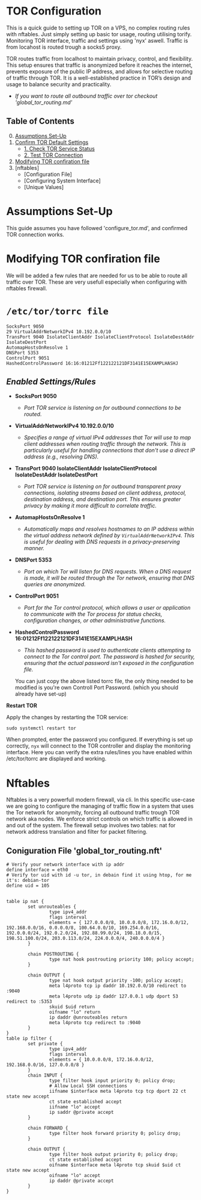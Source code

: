 # TOR Configuration
This is a quick guide to setting up TOR on a VPS, no complex routing rules with nftables. Just simply setting up basic tor usage, routing utilising torify. Monitoring TOR interface, traffic and settings using 'nyx' aswell.
Traffic is from locahost is routed trough a socks5 proxy. 

TOR routes traffic from localhost to maintain privacy, control, and flexibility. This setup ensures that traffic is anonymized before it reaches the internet, prevents exposure of the public IP address, and allows for selective routing of traffic through TOR. It is a well-established practice in TOR’s design and usage to balance security and practicality.

- *If you want to route all outbound traffic over tor checkout 'global_tor_routing.md'*



## Table of Contents

0. [Assumptions Set-Up](#Aassumptions-set-up)
2. [Confirm TOR Default Settings](#confirm-tor-default-settings)
    - [1. Check TOR Service Status](#check-tor-service-status)
    - [2. Test TOR Connection](#test-tor-connection)
3. [Modifying TOR confiration file](#modifying-tor-configuration-file)
4. [nftables]
    - [Configuration File]
    - [Configuring System Interface]
    - [Unique Values]
    
# Assumptions Set-Up
This guide assumes you have followed 'configure_tor.md', and confirmed TOR connection works.



# Modifying TOR confiration file
We will be added a few rules that are needed for us to be able to route all traffic over 
TOR. These are very usefull especially when configuring with nftables firewall.

# `/etc/tor/torrc file`
```
SocksPort 9050
29 VirtualAddrNetworkIPv4 10.192.0.0/10
TransPort 9040 IsolateClientAddr IsolateClientProtocol IsolateDestAddr IsolateDestPort
AutomapHostsOnResolve 1
DNSPort 5353
ControlPort 9051
HashedControlPassword 16:16:01212Ff122122121DF3141E15EXAMPLHASHJ

```

## *Enabled Settings/Rules*

- **SocksPort 9050**
  - *Port TOR service is listening on for outbound connections to be routed.*

- **VirtualAddrNetworkIPv4 10.192.0.0/10**
  - *Specifies a range of virtual IPv4 addresses that Tor will use to map client addresses when routing traffic through the network. This is particularly useful for handling connections that don't use a direct IP address (e.g., resolving DNS).*

- **TransPort 9040 IsolateClientAddr IsolateClientProtocol IsolateDestAddr IsolateDestPort**
  - *Port TOR service is listening on for outbound transparent proxy connections, isolating streams based on client address, protocol, destination address, and destination port. This ensures greater privacy by making it more difficult to correlate traffic.*
  
- **AutomapHostsOnResolve 1**
  - *Automatically maps and resolves hostnames to an IP address within the virtual address network defined by `VirtualAddrNetworkIPv4`. This is useful for dealing with DNS requests in a privacy-preserving manner.*

- **DNSPort 5353**
  - *Port on which Tor will listen for DNS requests. When a DNS request is made, it will be routed through the Tor network, ensuring that DNS queries are anonymized.*

- **ControlPort 9051**
  - *Port for the Tor control protocol, which allows a user or application to communicate with the Tor process for status checks, configuration changes, or other administrative functions.*

- **HashedControlPassword 16:01212Ff122122121DF3141E15EXAMPLHASH**
  - *This hashed password is used to authenticate clients attempting to connect to the Tor control port. The password is hashed for security, ensuring that the actual password isn't exposed in the configuration file.*

  You can just copy the above listed torrc file, the only thing needed to be modified is you're own Controll Port Password. (which you should already have set-up)

 **Restart TOR**

   Apply the changes by restarting the TOR service:

   ```
   sudo systemctl restart tor
   ```

   When prompted, enter the password you configured. If everything is set up correctly, `nyx` will connect to the TOR controller and display the monitoring interface. Here you can verify the extra rules/lines you have enabled within /etc/tor/torrc are     displayed and working. 



# Nftables
Nftables is a very powerfull modern firewall, via cli. In this specific use-case we are going to configure the managing of traffic flow in a system that uses the Tor network for anonymity, forcing all outbound traffic trough TOR network aka nodes. We enforce strict controls on which traffic is allowed in and out of the system. The firewall setup involves two tables: nat for network address translation and filter for packet filtering.


## Coniguration File 'global_tor_routing.nft'
```
# Verify your network interface with ip addr
define interface = eth0
# Verify tor uid with id -u tor, in debain find it using htop, for me it's: debian-tor
define uid = 105


table ip nat {
        set unrouteables {
                type ipv4_addr
                flags interval
                elements = { 127.0.0.0/8, 10.0.0.0/8, 172.16.0.0/12, 192.168.0.0/16, 0.0.0.0/8, 100.64.0.0/10, 169.254.0.0/16, 192.0.0.0/24, 192.0.2.0/24, 192.88.99.0/24, 198.18.0.0/15, 198.51.100.0/24, 203.0.113.0/24, 224.0.0.0/4, 240.0.0.0/4 }
        }

        chain POSTROUTING {
                type nat hook postrouting priority 100; policy accept;
        }

        chain OUTPUT {
                type nat hook output priority -100; policy accept;
                meta l4proto tcp ip daddr 10.192.0.0/10 redirect to :9040
                meta l4proto udp ip daddr 127.0.0.1 udp dport 53 redirect to :5353
                skuid $uid return
                oifname "lo" return
                ip daddr @unrouteables return
                meta l4proto tcp redirect to :9040
        }
}
table ip filter {
        set private {
                type ipv4_addr
                flags interval
                elements = { 10.0.0.0/8, 172.16.0.0/12, 192.168.0.0/16, 127.0.0.0/8 }
        }
        chain INPUT {
                type filter hook input priority 0; policy drop;
                # Allow Local SSH connections
                iifname $interface meta l4proto tcp tcp dport 22 ct state new accept
                ct state established accept
                iifname "lo" accept
                ip saddr @private accept
        }

        chain FORWARD {
                type filter hook forward priority 0; policy drop;
        }

        chain OUTPUT {
                type filter hook output priority 0; policy drop;
                ct state established accept
                oifname $interface meta l4proto tcp skuid $uid ct state new accept
                oifname "lo" accept
                ip daddr @private accept
        }
}
```








